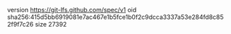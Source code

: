 version https://git-lfs.github.com/spec/v1
oid sha256:415d5bb6919081e7ac467e1b5fce1b0f2c9dcca3337a53e284fd8c852f9f7c26
size 27392
